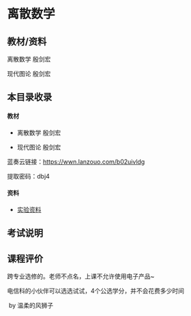 # 离散数学

## 教材/资料

离散数学 殷剑宏

现代图论 殷剑宏

## 本目录收录

#### 教材

- 离散数学 殷剑宏

- 现代图论 殷剑宏

蓝奏云链接：https://wwn.lanzouo.com/b02uivldg

提取密码：dbj4

#### 资料

- [实验资料](https://github.com/sunshineclover/HFUT-EISAT-CoursesData/tree/main/%E5%85%B6%E4%BB%96%E8%B5%84%E6%96%99/%E7%A6%BB%E6%95%A3%E6%95%B0%E5%AD%A6/%E5%AE%9E%E9%AA%8C%E8%B5%84%E6%96%99)

## 考试说明



## 课程评价

跨专业选修的。老师不点名，上课不允许使用电子产品~ 

电信科的小伙伴可以选选试试，4个公选学分，并不会花费多少时间

​																																													by 温柔的风狮子

